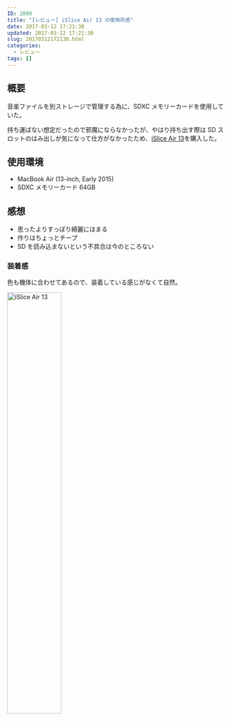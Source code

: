 ```yaml
---
ID: 2899
title: "[レビュー] iSlice Air 13 の使用所感"
date: 2017-03-12 17:21:30
updated: 2017-03-12 17:21:30
slug: 20170312172130.html
categories:
  - レビュー
tags: []
---
```


<!--more-->

## 概要

音楽ファイルを別ストレージで管理する為に、SDXC メモリーカードを使用していた。

持ち運ばない想定だったので邪魔にならなかったが、やはり持ち出す際は SD スロットのはみ出しが気になって仕方がなかったため、[iSlice Air 13](https://www.amazon.co.jp/exec/obidos/ASIN/B00TTFOFEO/chafuso-22/ref=nosim/)を購入した。

## 使用環境

- MacBook Air (13-inch, Early 2015)
- SDXC メモリーカード 64GB

## 感想

- 思ったよりすっぽり綺麗にはまる
- 作りはちょっとチープ
- SD を読み込まないという不具合は今のところない

### 装着感

色も機体に合わせてあるので、装着している感じがなくて自然。

<img alt="iSlice Air 13" src="https://i.imgur.com/C7Vm3Nh.jpg" width="50%">
